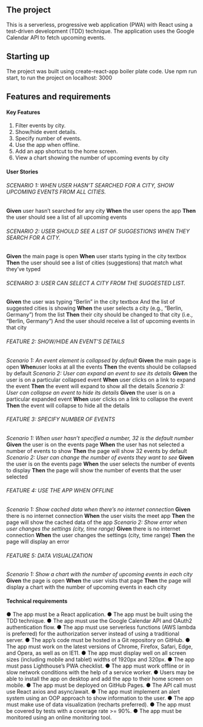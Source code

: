 ## The project

This is a serverless, progressive web application (PWA) with React using a test-driven
development (TDD) technique. The application uses the Google Calendar API to fetch
upcoming events.

## Starting up

The project was built using create-react-app boiler plate code. Use npm run start, to run the project on localhost: 3000

## Features and requirements

#### Key Features

1. Filter events by city.
2. Show/hide event details.
3. Specify number of events.
4. Use the app when offline.
5. Add an app shortcut to the home screen.
6. View a chart showing the number of upcoming events by city

#### User Stories

###### SCENARIO 1: WHEN USER HASN’T SEARCHED FOR A CITY, SHOW UPCOMING EVENTS FROM ALL CITIES.

**Given** user hasn’t searched for any city
**When** the user opens the app
**Then** the user should see a list of all upcoming events

###### SCENARIO 2: USER SHOULD SEE A LIST OF SUGGESTIONS WHEN THEY SEARCH FOR A CITY.

**Given** the main page is open
**When** user starts typing in the city textbox
**Then** the user should see a list of cities (suggestions) that match what they’ve typed

###### SCENARIO 3: USER CAN SELECT A CITY FROM THE SUGGESTED LIST.

**Given** the user was typing “Berlin” in the city textbox
And the list of suggested cities is showing
**When** the user selects a city (e.g., “Berlin, Germany”) from the list
**Then** their city should be changed to that city (i.e., “Berlin, Germany”)
And the user should receive a list of upcoming events in that city

###### FEATURE 2: SHOW/HIDE AN EVENT'S DETAILS

_Scenario 1: An event element is collapsed by default_
**Given** the main page is open
**When**user looks at all the events
**Then** the events should be collapsed by default
_Scenario 2: User can expand an event to see its details_
**Given** the user is on a particular collapsed event
**When** user clicks on a link to expand the event
**Then** the event will expand to show all the details
_Scenario 3: User can collapse an event to hide its details_
**Given** the user is on a particular expanded event
**When** user clicks on a link to collapse the event
**Then** the event will collapse to hide all the details

###### FEATURE 3: SPECIFY NUMBER OF EVENTS

_Scenario 1: When user hasn’t specified a number, 32 is the default number_
**Given** the user is on the events page
**When** the user has not selected a number of events to show
**Then** the page will show 32 events by default
_Scenario 2: User can change the number of events they want to see_
**Given** the user is on the events page
**When** the user selects the number of events to display
**Then** the page will show the number of events that the user selected

###### FEATURE 4: USE THE APP WHEN OFFLINE

_Scenario 1: Show cached data when there’s no internet connection_
**Given** there is no internet connection
**When** the user visits the meet app
**Then** the page will show the cached data of the app
_Scenario 2: Show error when user changes the settings (city, time range)_
**Given** there is no internet connection
**When** the user changes the settings (city, time range)
**Then** the page will display an error

###### FEATURE 5: DATA VISUALIZATION

_Scenario 1: Show a chart with the number of upcoming events in each city_
**Given** the page is open
**When** the user visits that page
**Then** the page will display a chart with the number of upcoming events in each city

#### Technical requirements

● The app must be a React application.
● The app must be built using the TDD technique.
● The app must use the Google Calendar API and OAuth2 authentication flow.
● The app must use serverless functions (AWS lambda is preferred) for the authorization
server instead of using a traditional server.
● The app’s code must be hosted in a Git repository on GitHub.
● The app must work on the latest versions of Chrome, Firefox, Safari, Edge, and Opera,
as well as on IE11.
● The app must display well on all screen sizes (including mobile and tablet) widths of
1920px and 320px.
● The app must pass Lighthouse’s PWA checklist.
● The app must work offline or in slow network conditions with the help of a service
worker.
● Users may be able to install the app on desktop and add the app to their home screen
on mobile.
● The app must be deployed on GitHub Pages.
● The API call must use React axios and async/await.
● The app must implement an alert system using an OOP approach to show information to
the user.
● The app must make use of data visualization (recharts preferred).
● The app must be covered by tests with a coverage rate >= 90%.
● The app must be monitored using an online monitoring tool.
